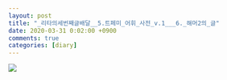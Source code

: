 ```yaml
---
layout: post
title: "_리타의세번째글배달__5.트페미_어휘_사전_v.1___6._해머2의_글"
date: 2020-03-31 0:02:00 +0900
comments: true 
categories: [diary] 
---
```

![](https://blogfiles.pstatic.net/MjAyMDAzMzFfMjc3/MDAxNTg1NTgwNTYzNDEx.2e5bRdM-7eH10l9XD_KGsy3TSS9ny1x0P51X0ccq9Zkg.iFRNAz_1WhyqZK_eAZpPLx4aa8hCIRlUNV90qZ2csCAg.JPEG.hotleve/NaverBlog_20200331_000242_01.jpg?type=w1) 
